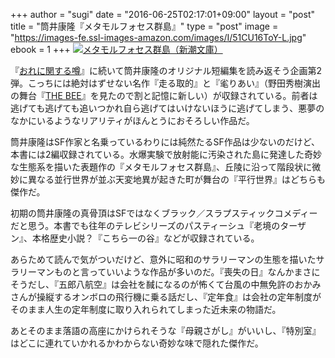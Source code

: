 +++
author = "sugi"
date = "2016-06-25T02:17:01+09:00"
layout = "post"
title = "筒井康隆『メタモルフォセス群島』"
type = "post"
image = "https://images-fe.ssl-images-amazon.com/images/I/51CU16ToY-L.jpg"
ebook = 1
+++
<a href="http://www.amazon.co.jp/exec/obidos/ASIN/B00I2KM06W/chezsugi-22/ref=nosim/" name="amazletlink" target="_blank"><img src="http://ecx.images-amazon.com/images/I/51CU16ToY-L.jpg" alt="メタモルフォセス群島（新潮文庫）" class="alignleft" /></a>

『[おれに関する噂](/book/2016-05-31-orenikansuruuwasa/)』に続いて筒井康隆のオリジナル短編集を読み返そう企画第2弾。こっちには絶対はずせない名作『走る取的』と『毟りあい』（野田秀樹演出の舞台『[THE BEE](/play/1595/)』を見たので割と記憶に新しい）が収録されている。前者は逃げても逃げても追いつかれ自ら逃げてはいけないほうに逃げてしまう、悪夢のなかにいるようなリアリティがほんとうにおそろしい作品だ。

筒井康隆はSF作家と名乗っているわりには純然たるSF作品は少ないのだけど、本書には2編収録されている。水爆実験で放射能に汚染された島に発達した奇妙な生態系を描いた表題作の『メタモルフォセス群島』、丘陵に沿って階段状に微妙に異なる並行世界が並ぶ天変地異が起きた町が舞台の『平行世界』はどちらも傑作だ。

初期の筒井康隆の真骨頂はSFではなくブラック／スラプスティックコメディーだと思う。本書でも往年のテレビシリーズのパスティーシュ『老境のターザン』、本格歴史小説？『こちら一の谷』などが収録されている。

あらためて読んで気がついだけど、意外に昭和のサラリーマンの生態を描いたサラリーマンものと言っていいような作品が多いのだ。『喪失の日』なんかまさにそうだし、『五郎八航空』は会社を馘になるのが怖くて台風の中無免許のおかみさんが操縦するオンボロの飛行機に乗る話だし、『定年食』は会社の定年制度がそのまま人生の定年制度に取り入れられてしまった近未来の物語だ。

あとそのまま落語の高座にかけられそうな『母親さがし』がいいし、『特別室』はどこに連れていかれるかわからない奇妙な味で隠れた傑作だ。
